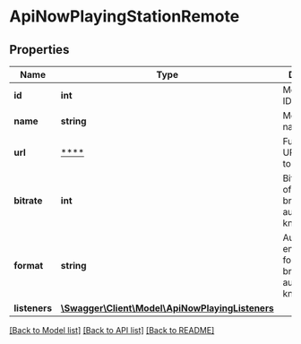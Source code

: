 # ApiNowPlayingStationRemote

## Properties
Name | Type | Description | Notes
------------ | ------------- | ------------- | -------------
**id** | **int** | Mount/Remote ID number. | [optional] 
**name** | **string** | Mount point name/URL | [optional] 
**url** | [****](.md) | Full listening URL specific to this mount | [optional] 
**bitrate** | **int** | Bitrate (kbps) of the broadcasted audio (if known) | [optional] 
**format** | **string** | Audio encoding format of broadcasted audio (if known) | [optional] 
**listeners** | [**\Swagger\Client\Model\ApiNowPlayingListeners**](ApiNowPlayingListeners.md) |  | [optional] 

[[Back to Model list]](../../README.md#documentation-for-models) [[Back to API list]](../../README.md#documentation-for-api-endpoints) [[Back to README]](../../README.md)

